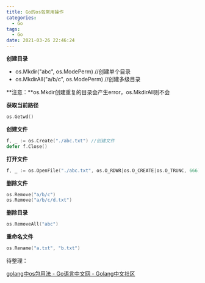 ```yaml
---
title: Go的os包常用操作
categories:
  - Go
tags:
  - Go
date: 2021-03-26 22:46:24
---
```


**创建目录**

* os.Mkdir("abc", os.ModePerm) //创建单个目录
* os.MkdirAll("a/b/c", os.ModePerm) //创建多级目录

**注意：**os.Mkdir创建重复的目录会产生error，os.MkdirAll则不会

**获取当前路径**

```go
os.Getwd()
```

**创建文件**

```go
f, _ := os.Create("./abc.txt") //创建文件
defer f.Close()
```

**打开文件**

```go
f, _ := os.OpenFile("./abc.txt", os.O_RDWR|os.O_CREATE|os.O_TRUNC, 666)
```

**删除文件**

```go
os.Remove("a/b/c")
os.Remove("a/b/c/d.txt")
```

**删除目录**

```go
os.RemoveAll("abc")
```

**重命名文件**

```go
os.Rename("a.txt", "b.txt")
```



待整理：

[golang中os包用法 - Go语言中文网 - Golang中文社区](https://studygolang.com/articles/5024)